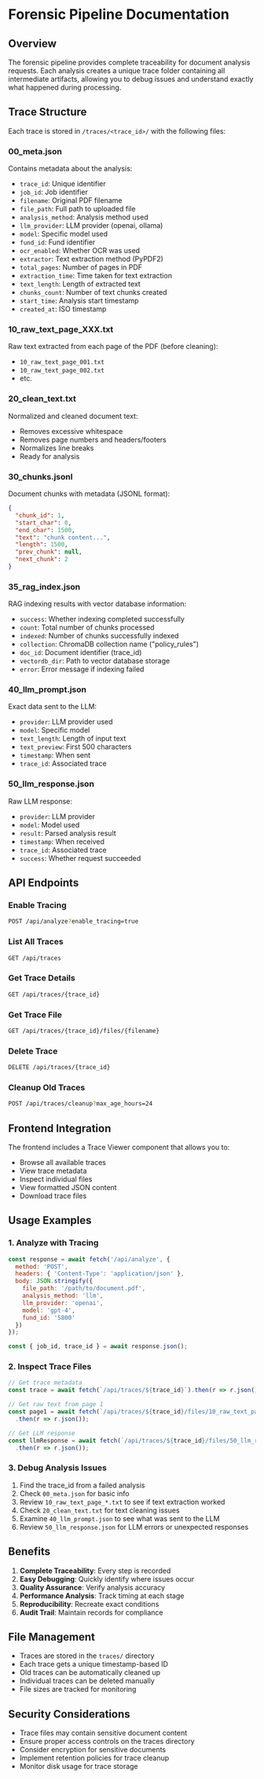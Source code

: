 # Forensic Pipeline Documentation

## Overview

The forensic pipeline provides complete traceability for document analysis requests. Each analysis creates a unique trace folder containing all intermediate artifacts, allowing you to debug issues and understand exactly what happened during processing.

## Trace Structure

Each trace is stored in `/traces/<trace_id>/` with the following files:

### 00_meta.json
Contains metadata about the analysis:
- `trace_id`: Unique identifier
- `job_id`: Job identifier
- `filename`: Original PDF filename
- `file_path`: Full path to uploaded file
- `analysis_method`: Analysis method used
- `llm_provider`: LLM provider (openai, ollama)
- `model`: Specific model used
- `fund_id`: Fund identifier
- `ocr_enabled`: Whether OCR was used
- `extractor`: Text extraction method (PyPDF2)
- `total_pages`: Number of pages in PDF
- `extraction_time`: Time taken for text extraction
- `text_length`: Length of extracted text
- `chunks_count`: Number of text chunks created
- `start_time`: Analysis start timestamp
- `created_at`: ISO timestamp

### 10_raw_text_page_XXX.txt
Raw text extracted from each page of the PDF (before cleaning):
- `10_raw_text_page_001.txt`
- `10_raw_text_page_002.txt`
- etc.

### 20_clean_text.txt
Normalized and cleaned document text:
- Removes excessive whitespace
- Removes page numbers and headers/footers
- Normalizes line breaks
- Ready for analysis

### 30_chunks.jsonl
Document chunks with metadata (JSONL format):
```json
{
  "chunk_id": 1,
  "start_char": 0,
  "end_char": 1500,
  "text": "chunk content...",
  "length": 1500,
  "prev_chunk": null,
  "next_chunk": 2
}
```

### 35_rag_index.json
RAG indexing results with vector database information:
- `success`: Whether indexing completed successfully
- `count`: Total number of chunks processed
- `indexed`: Number of chunks successfully indexed
- `collection`: ChromaDB collection name ("policy_rules")
- `doc_id`: Document identifier (trace_id)
- `vectordb_dir`: Path to vector database storage
- `error`: Error message if indexing failed

### 40_llm_prompt.json
Exact data sent to the LLM:
- `provider`: LLM provider used
- `model`: Specific model
- `text_length`: Length of input text
- `text_preview`: First 500 characters
- `timestamp`: When sent
- `trace_id`: Associated trace

### 50_llm_response.json
Raw LLM response:
- `provider`: LLM provider
- `model`: Model used
- `result`: Parsed analysis result
- `timestamp`: When received
- `trace_id`: Associated trace
- `success`: Whether request succeeded

## API Endpoints

### Enable Tracing
```bash
POST /api/analyze?enable_tracing=true
```

### List All Traces
```bash
GET /api/traces
```

### Get Trace Details
```bash
GET /api/traces/{trace_id}
```

### Get Trace File
```bash
GET /api/traces/{trace_id}/files/{filename}
```

### Delete Trace
```bash
DELETE /api/traces/{trace_id}
```

### Cleanup Old Traces
```bash
POST /api/traces/cleanup?max_age_hours=24
```

## Frontend Integration

The frontend includes a Trace Viewer component that allows you to:
- Browse all available traces
- View trace metadata
- Inspect individual files
- View formatted JSON content
- Download trace files

## Usage Examples

### 1. Analyze with Tracing
```javascript
const response = await fetch('/api/analyze', {
  method: 'POST',
  headers: { 'Content-Type': 'application/json' },
  body: JSON.stringify({
    file_path: '/path/to/document.pdf',
    analysis_method: 'llm',
    llm_provider: 'openai',
    model: 'gpt-4',
    fund_id: '5800'
  })
});

const { job_id, trace_id } = await response.json();
```

### 2. Inspect Trace Files
```javascript
// Get trace metadata
const trace = await fetch(`/api/traces/${trace_id}`).then(r => r.json());

// Get raw text from page 1
const page1 = await fetch(`/api/traces/${trace_id}/files/10_raw_text_page_001.txt`)
  .then(r => r.json());

// Get LLM response
const llmResponse = await fetch(`/api/traces/${trace_id}/files/50_llm_response.json`)
  .then(r => r.json());
```

### 3. Debug Analysis Issues
1. Find the trace_id from a failed analysis
2. Check `00_meta.json` for basic info
3. Review `10_raw_text_page_*.txt` to see if text extraction worked
4. Check `20_clean_text.txt` for text cleaning issues
5. Examine `40_llm_prompt.json` to see what was sent to the LLM
6. Review `50_llm_response.json` for LLM errors or unexpected responses

## Benefits

1. **Complete Traceability**: Every step is recorded
2. **Easy Debugging**: Quickly identify where issues occur
3. **Quality Assurance**: Verify analysis accuracy
4. **Performance Analysis**: Track timing at each stage
5. **Reproducibility**: Recreate exact conditions
6. **Audit Trail**: Maintain records for compliance

## File Management

- Traces are stored in the `traces/` directory
- Each trace gets a unique timestamp-based ID
- Old traces can be automatically cleaned up
- Individual traces can be deleted manually
- File sizes are tracked for monitoring

## Security Considerations

- Trace files may contain sensitive document content
- Ensure proper access controls on the traces directory
- Consider encryption for sensitive documents
- Implement retention policies for trace cleanup
- Monitor disk usage for trace storage
